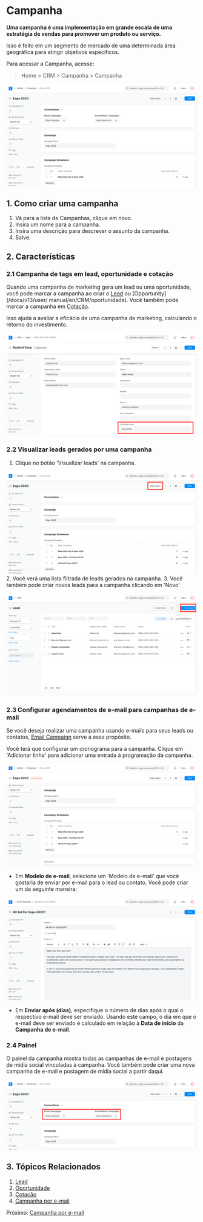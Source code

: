 # Campanha


**Uma campanha é uma implementação em grande escala de uma estratégia de vendas para promover um
produto ou serviço.**


Isso é feito em um segmento de mercado de uma determinada área geográfica para atingir objetivos específicos.


Para acessar a Campanha, acesse:



>
> Home > CRM > Campanha > Campanha
>
>
>


![Campanha](/files/campaign.png)


## 1. Como criar uma campanha


1. Vá para a lista de Campanhas, clique em novo.
2. Insira um nome para a campanha.
3. Insira uma descrição para descrever o assunto da campanha.
4. Salve.


## 2. Características


### 2.1 Campanha de tags em lead, oportunidade e cotação


Quando uma campanha de marketing gera um lead ou uma oportunidade, você pode marcar a campanha ao criar o [Lead](/docs/v13/user/manual/en/CRM/lead) ou [Opportunity](/docs/v13/user/ manual/en/CRM/oportunidade). Você também pode marcar a campanha em [Cotação](/docs/v13/user/manual/en/selling/quotation).


Isso ajuda a avaliar a eficácia de uma campanha de marketing, calculando o retorno do investimento.


![Campanha na liderança](/files/campaign-in-lead.png)


### 2.2 Visualizar leads gerados por uma campanha


1. Clique no botão 'Visualizar leads' na campanha.


![Campanha - Visualizar leads](/files/campaign-view-leads.png)
2. Você verá uma lista filtrada de leads gerados na campanha.
3. Você também pode criar novos leads para a campanha clicando em 'Novo'


![Campanha - Novo lead](/files/campaign-new-lead.png)


### 2.3 Configurar agendamentos de e-mail para campanhas de e-mail


Se você deseja realizar uma campanha usando e-mails para seus leads ou contatos, [Email Campaign](/docs/v13/user/manual/en/CRM/email-campaign) serve a esse propósito.


Você terá que configurar um cronograma para a campanha. Clique em 'Adicionar linha' para adicionar uma entrada à programação da campanha.


![Cronograma da campanha](/files/campaign-email-schedule.png)


* Em **Modelo de e-mail**, selecione um 'Modelo de e-mail' que você gostaria de enviar por e-mail para o lead ou contato. Você pode criar um da seguinte maneira:


![Campanha - Modelo de e-mail](/files/email-template.png)


* Em **Enviar após (dias)**, especifique o número de dias após o qual o respectivo e-mail deve ser enviado. Usando este campo, o dia em que o e-mail deve ser enviado é calculado em relação à **Data de início** da **Campanha de e-mail**.


### 2.4 Painel


O painel da campanha mostra todas as campanhas de e-mail e postagens de mídia social vinculadas à campanha. Você também pode criar uma nova campanha de e-mail e postagem de mídia social a partir daqui.


![Painel de campanha](/files/campaign-dashboard.png)


## 3. Tópicos Relacionados


1. [Lead](/docs/v13/user/manual/en/CRM/lead)
2. [Oportunidade](/docs/v13/user/manual/en/CRM/oportunidade)
3. [Cotação](/docs/v13/user/manual/en/selling/quotation)
4. [Campanha por e-mail](/docs/v13/user/manual/en/CRM/email-campaign)


Próximo: [Campanha por e-mail](/docs/v13/user/manual/en/CRM/email-campaign)